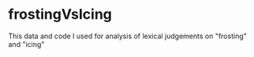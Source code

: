 # frostingVsIcing
This data and code I used for analysis of lexical judgements on "frosting" and "icing"
